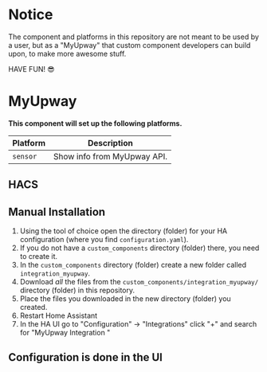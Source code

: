 # Notice

The component and platforms in this repository are not meant to be used by a
user, but as a "MyUpway" that custom component developers can build
upon, to make more awesome stuff.

HAVE FUN! 😎

# MyUpway

**This component will set up the following platforms.**

Platform | Description
-- | --
`sensor` | Show info from MyUpway API.

## HACS

## Manual Installation

1. Using the tool of choice open the directory (folder) for your HA configuration (where you find `configuration.yaml`).
2. If you do not have a `custom_components` directory (folder) there, you need to create it.
3. In the `custom_components` directory (folder) create a new folder called `integration_myupway`.
4. Download _all_ the files from the `custom_components/integration_myupway/` directory (folder) in this repository.
5. Place the files you downloaded in the new directory (folder) you created.
6. Restart Home Assistant
7. In the HA UI go to "Configuration" -> "Integrations" click "+" and search for "MyUpway Integration "

## Configuration is done in the UI

<!---->
